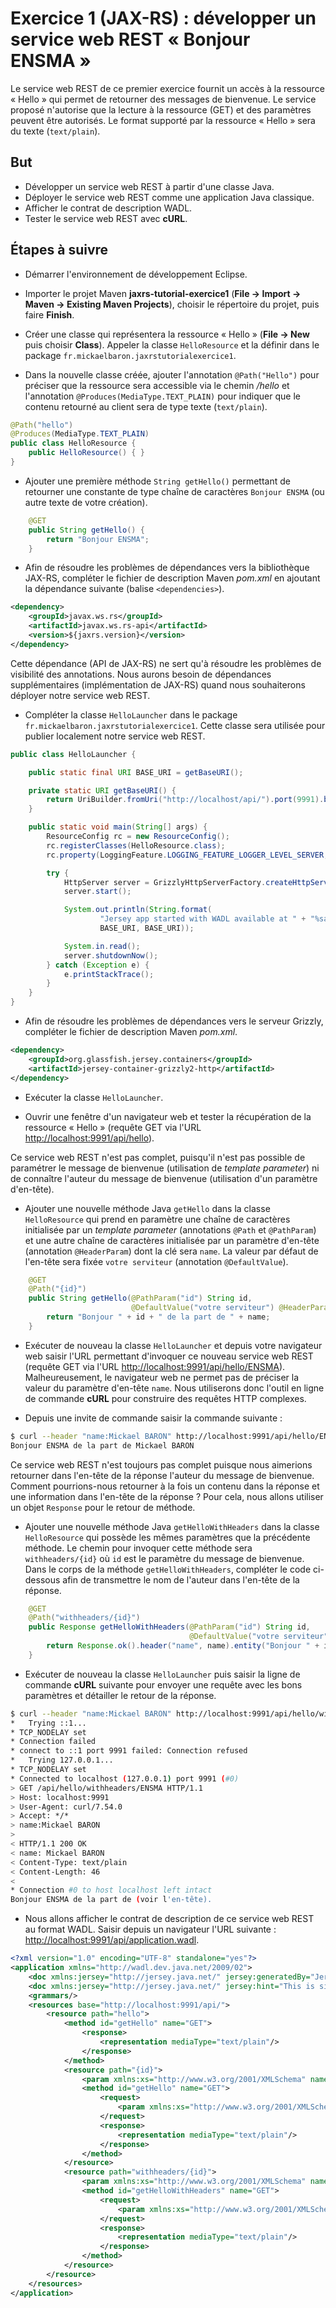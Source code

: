 # Exercice 1 (JAX-RS) : développer un service web REST « Bonjour ENSMA »

Le service web REST de ce premier exercice fournit un accès à la ressource « Hello » qui permet de retourner des messages de bienvenue. Le service proposé n'autorise que la lecture à la ressource (GET) et des paramètres peuvent être autorisés. Le format supporté par la ressource « Hello » sera du texte (`text/plain`).

## But

* Développer un service web REST à partir d'une classe Java.
* Déployer le service web REST comme une application Java classique.
* Afficher le contrat de description WADL.
* Tester le service web REST avec **cURL**.

## Étapes à suivre

* Démarrer l'environnement de développement Eclipse.

* Importer le projet Maven **jaxrs-tutorial-exercice1** (**File -> Import -> Maven -> Existing Maven Projects**), choisir le répertoire du projet, puis faire **Finish**.

* Créer une classe qui représentera la ressource « Hello » (**File -> New** puis choisir **Class**). Appeler la classe `HelloResource` et la définir dans le package `fr.mickaelbaron.jaxrstutorialexercice1`.

* Dans la nouvelle classe créée, ajouter l'annotation `@Path("Hello")` pour préciser que la ressource sera accessible via le chemin */hello* et l'annotation `@Produces(MediaType.TEXT_PLAIN)` pour indiquer que le contenu retourné au client sera de type texte (`text/plain`).

```java
@Path("hello")
@Produces(MediaType.TEXT_PLAIN)
public class HelloResource {
    public HelloResource() { }
}
```

* Ajouter une première méthode `String getHello()` permettant de retourner une constante de type chaîne de caractères `Bonjour ENSMA` (ou autre texte de votre création).

```java
    @GET
    public String getHello() {
        return "Bonjour ENSMA";
    }
```

* Afin de résoudre les problèmes de dépendances vers la bibliothèque JAX-RS, compléter le fichier de description Maven *pom.xml* en ajoutant la dépendance suivante (balise `<dependencies>`).

```xml
<dependency>
    <groupId>javax.ws.rs</groupId>
    <artifactId>javax.ws.rs-api</artifactId>
    <version>${jaxrs.version}</version>
</dependency>
```

Cette dépendance (API de JAX-RS) ne sert qu'à résoudre les problèmes de visibilité des annotations. Nous aurons besoin de dépendances supplémentaires (implémentation de JAX-RS) quand nous souhaiterons déployer notre service web REST.

* Compléter la classe `HelloLauncher` dans le package `fr.mickaelbaron.jaxrstutorialexercice1`. Cette classe sera utilisée pour publier localement notre service web REST.

```java
public class HelloLauncher {

    public static final URI BASE_URI = getBaseURI();

    private static URI getBaseURI() {
        return UriBuilder.fromUri("http://localhost/api/").port(9991).build();
    }

    public static void main(String[] args) {
        ResourceConfig rc = new ResourceConfig();
        rc.registerClasses(HelloResource.class);
        rc.property(LoggingFeature.LOGGING_FEATURE_LOGGER_LEVEL_SERVER, Level.WARNING.getName());

        try {
            HttpServer server = GrizzlyHttpServerFactory.createHttpServer(BASE_URI, rc);
            server.start();

            System.out.println(String.format(
                    "Jersey app started with WADL available at " + "%sapplication.wadl\nHit enter to stop it...",
                    BASE_URI, BASE_URI));

            System.in.read();
            server.shutdownNow();
        } catch (Exception e) {
            e.printStackTrace();
        }
    }
}
```

* Afin de résoudre les problèmes de dépendances vers le serveur Grizzly, compléter le fichier de description Maven *pom.xml*.

```xml
<dependency>
    <groupId>org.glassfish.jersey.containers</groupId>
    <artifactId>jersey-container-grizzly2-http</artifactId>
</dependency>
```

* Exécuter la classe `HelloLauncher`.

* Ouvrir une fenêtre d'un navigateur web et tester la récupération de la ressource « Hello » (requête GET via l'URL <http://localhost:9991/api/hello>).

Ce service web REST n'est pas complet, puisqu'il n'est pas possible de paramétrer le message de bienvenue (utilisation de *template parameter*) ni de connaître l'auteur du message de bienvenue (utilisation d'un paramètre d'en-tête).

* Ajouter une nouvelle méthode Java `getHello` dans la classe `HelloResource` qui prend en paramètre une chaîne de caractères initialisée par un _template parameter_ (annotations `@Path` et `@PathParam`) et une autre chaîne de caractères initialisée par un paramètre d'en-tête (annotation `@HeaderParam`) dont la clé sera `name`. La valeur par défaut de l'en-tête sera fixée `votre serviteur` (annotation `@DefaultValue`).

```java
    @GET
    @Path("{id}")
    public String getHello(@PathParam("id") String id,
                           @DefaultValue("votre serviteur") @HeaderParam("name") String name) {
        return "Bonjour " + id + " de la part de " + name;
    }
```

* Exécuter de nouveau la classe `HelloLauncher` et depuis votre navigateur web saisir l'URL permettant d'invoquer ce nouveau service web REST (requête GET via l'URL <http://localhost:9991/api/hello/ENSMA>). Malheureusement, le navigateur web ne permet pas de préciser la valeur du paramètre d'en-tête `name`. Nous utiliserons donc l'outil en ligne de commande **cURL** pour construire des requêtes HTTP complexes.

* Depuis une invite de commande saisir la commande suivante :

```bash
$ curl --header "name:Mickael BARON" http://localhost:9991/api/hello/ENSMA
Bonjour ENSMA de la part de Mickael BARON
```

Ce service web REST n'est toujours pas complet puisque nous aimerions retourner dans l'en-tête de la réponse l'auteur du message de bienvenue. Comment pourrions-nous retourner à la fois un contenu dans la réponse et une information dans l'en-tête de la réponse ? Pour cela, nous allons utiliser un objet `Response` pour le retour de méthode.

* Ajouter une nouvelle méthode Java `getHelloWithHeaders` dans la classe `HelloResource` qui possède les mêmes paramètres que la précédente méthode. Le chemin pour invoquer cette méthode sera `withheaders/{id}` où `id` est le paramètre du message de bienvenue. Dans le corps de la méthode `getHelloWithHeaders`, compléter le code ci-dessous afin de transmettre le nom de l'auteur dans l'en-tête de la réponse.

```java
    @GET
    @Path("withheaders/{id}")
    public Response getHelloWithHeaders(@PathParam("id") String id,
                                        @DefaultValue("votre serviteur") @HeaderParam("name") String name) {
        return Response.ok().header("name", name).entity("Bonjour " + id + " de la part de (voir l'en-tête).").build();
    }
```

* Exécuter de nouveau la classe `HelloLauncher` puis saisir la ligne de commande **cURL** suivante pour envoyer une requête avec les bons paramètres et détailler le retour de la réponse.

```bash
$ curl --header "name:Mickael BARON" http://localhost:9991/api/hello/withheaders/ENSMA -v
*   Trying ::1...
* TCP_NODELAY set
* Connection failed
* connect to ::1 port 9991 failed: Connection refused
*   Trying 127.0.0.1...
* TCP_NODELAY set
* Connected to localhost (127.0.0.1) port 9991 (#0)
> GET /api/hello/withheaders/ENSMA HTTP/1.1
> Host: localhost:9991
> User-Agent: curl/7.54.0
> Accept: */*
> name:Mickael BARON
>
< HTTP/1.1 200 OK
< name: Mickael BARON
< Content-Type: text/plain
< Content-Length: 46
<
* Connection #0 to host localhost left intact
Bonjour ENSMA de la part de (voir l'en-tête).
```

* Nous allons afficher le contrat de description de ce service web REST au format WADL. Saisir depuis un navigateur l'URL suivante : <http://localhost:9991/api/application.wadl>.

```xml
<?xml version="1.0" encoding="UTF-8" standalone="yes"?>
<application xmlns="http://wadl.dev.java.net/2009/02">
    <doc xmlns:jersey="http://jersey.java.net/" jersey:generatedBy="Jersey: 2.27 2018-04-10 07:34:57"/>
    <doc xmlns:jersey="http://jersey.java.net/" jersey:hint="This is simplified WADL with user and core resources only. To get full WADL with extended resources use the query parameter detail. Link: http://localhost:9991/api/application.wadl?detail=true"/>
    <grammars/>
    <resources base="http://localhost:9991/api/">
        <resource path="hello">
            <method id="getHello" name="GET">
                <response>
                    <representation mediaType="text/plain"/>
                </response>
            </method>
            <resource path="{id}">
                <param xmlns:xs="http://www.w3.org/2001/XMLSchema" name="id" style="template" type="xs:string"/>
                <method id="getHello" name="GET">
                    <request>
                        <param xmlns:xs="http://www.w3.org/2001/XMLSchema" name="name" style="header" type="xs:string" default="votre serviteur"/>
                    </request>
                    <response>
                        <representation mediaType="text/plain"/>
                    </response>
                </method>
            </resource>
            <resource path="withheaders/{id}">
                <param xmlns:xs="http://www.w3.org/2001/XMLSchema" name="id" style="template" type="xs:string"/>
                <method id="getHelloWithHeaders" name="GET">
                    <request>
                        <param xmlns:xs="http://www.w3.org/2001/XMLSchema" name="name" style="header" type="xs:string" default="votre serviteur"/>
                    </request>
                    <response>
                        <representation mediaType="text/plain"/>
                    </response>
                </method>
            </resource>
        </resource>
    </resources>
</application>
```